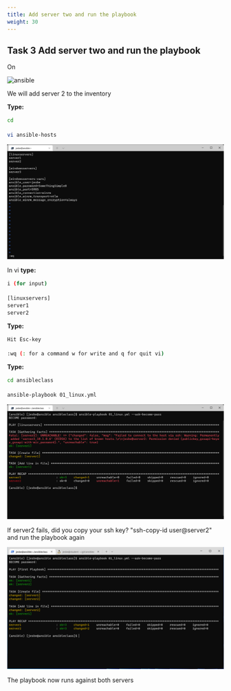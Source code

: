 ```yaml
---
title: Add server two and run the playbook
weight: 30
---
```


## Task 3 Add server two and run the playbook

On

![ansible](/images/ansible.png)

We will add server 2 to the inventory

__Type:__

```bash
cd

vi ansible-hosts

```

![Alt text](images/029_edit_hosts.png?raw=true "Edit hosts")

In vi __type:__

```bash
i (for input)

[linuxservers]
server1
server2
```

__Type:__

```bash
Hit Esc-key

:wq (: for a command w for write and q for quit vi)
```

__Type:__

```bash
cd ansibleclass

ansible-playbook 01_linux.yml
```

![Alt text](images/030_2_server_play_error.png?raw=true "Run playbook error")

If server2 fails, did you copy your ssh key? "ssh-copy-id user@server2" and run the playbook again

![Alt text](images/030_2_server_play.png?raw=true "Run playbook")

The playbook now runs against both servers
